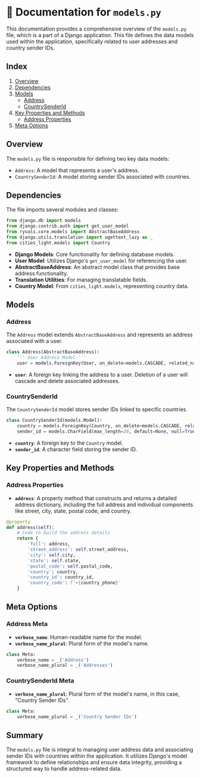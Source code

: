 # 📜 Documentation for `models.py`

This documentation provides a comprehensive overview of the `models.py` file, which is a part of a Django application. This file defines the data models used within the application, specifically related to user addresses and country sender IDs.

## Index

1. [Overview](#overview)
2. [Dependencies](#dependencies)
3. [Models](#models)
   - [Address](#address)
   - [CountrySenderId](#countrysenderid)
4. [Key Properties and Methods](#key-properties-and-methods)
   - [Address Properties](#address-properties)
5. [Meta Options](#meta-options)

## Overview

The `models.py` file is responsible for defining two key data models:

- `Address`: A model that represents a user's address.
- `CountrySenderId`: A model storing sender IDs associated with countries.

## Dependencies

The file imports several modules and classes:

```python
from django.db import models
from django.contrib.auth import get_user_model
from ryvals.core.models import AbstractBaseAddress
from django.utils.translation import ugettext_lazy as _
from cities_light.models import Country
```

- **Django Models**: Core functionality for defining database models.
- **User Model**: Utilizes Django's `get_user_model` for referencing the user.
- **AbstractBaseAddress**: An abstract model class that provides base address functionality.
- **Translation Utilities**: For managing translatable fields.
- **Country Model**: From `cities_light.models`, representing country data.

## Models

### Address

The `Address` model extends `AbstractBaseAddress` and represents an address associated with a user.

```python
class Address(AbstractBaseAddress):
    ''' User Address Model '''
    user = models.ForeignKey(User, on_delete=models.CASCADE, related_name='user_address')
```

- **`user`**: A foreign key linking the address to a user. Deletion of a user will cascade and delete associated addresses.

### CountrySenderId

The `CountrySenderId` model stores sender IDs linked to specific countries.

```python
class CountrySenderId(models.Model):
    country = models.ForeignKey(Country, on_delete=models.CASCADE, related_name='sender_country')
    sender_id = models.CharField(max_length=20, default=None, null=True)
```

- **`country`**: A foreign key to the `Country` model.
- **`sender_id`**: A character field storing the sender ID.

## Key Properties and Methods

### Address Properties

- **`address`**: A property method that constructs and returns a detailed address dictionary, including the full address and individual components like street, city, state, postal code, and country.

```python
@property
def address(self):
    # Code to build the address details
    return {
        'full': address,
        'street_address': self.street_address,
        'city': self.city,
        'state': self.state,
        'postal_code': self.postal_code,
        'country': country,
        'country_id': country_id,
        'country_code': f'+{country_phone}'
    }
```

## Meta Options

### Address Meta

- **`verbose_name`**: Human-readable name for the model.
- **`verbose_name_plural`**: Plural form of the model's name.

```python
class Meta:
    verbose_name = _('Address')
    verbose_name_plural = _('Addresses')
```

### CountrySenderId Meta

- **`verbose_name_plural`**: Plural form of the model's name, in this case, "Country Sender IDs".

```python
class Meta:
    verbose_name_plural = _('Country Sender IDs')
```

## Summary

The `models.py` file is integral to managing user address data and associating sender IDs with countries within the application. It utilizes Django's model framework to define relationships and ensure data integrity, providing a structured way to handle address-related data.
